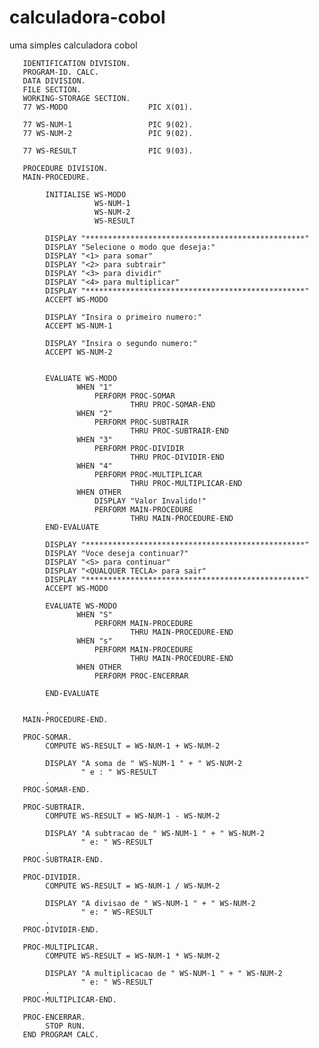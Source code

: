 # calculadora-cobol
uma simples calculadora cobol

       IDENTIFICATION DIVISION.
       PROGRAM-ID. CALC.
       DATA DIVISION.
       FILE SECTION.
       WORKING-STORAGE SECTION.
       77 WS-MODO                  PIC X(01).

       77 WS-NUM-1                 PIC 9(02).
       77 WS-NUM-2                 PIC 9(02).

       77 WS-RESULT                PIC 9(03).

       PROCEDURE DIVISION.
       MAIN-PROCEDURE.

            INITIALISE WS-MODO
                       WS-NUM-1
                       WS-NUM-2
                       WS-RESULT

            DISPLAY "*************************************************"
            DISPLAY "Selecione o modo que deseja:"
            DISPLAY "<1> para somar"
            DISPLAY "<2> para subtrair"
            DISPLAY "<3> para dividir"
            DISPLAY "<4> para multiplicar"
            DISPLAY "*************************************************"
            ACCEPT WS-MODO

            DISPLAY "Insira o primeiro numero:"
            ACCEPT WS-NUM-1

            DISPLAY "Insira o segundo numero:"
            ACCEPT WS-NUM-2


            EVALUATE WS-MODO
                   WHEN "1"
                       PERFORM PROC-SOMAR
                               THRU PROC-SOMAR-END
                   WHEN "2"
                       PERFORM PROC-SUBTRAIR
                               THRU PROC-SUBTRAIR-END
                   WHEN "3"
                       PERFORM PROC-DIVIDIR
                               THRU PROC-DIVIDIR-END
                   WHEN "4"
                       PERFORM PROC-MULTIPLICAR
                               THRU PROC-MULTIPLICAR-END
                   WHEN OTHER
                       DISPLAY "Valor Invalido!"
                       PERFORM MAIN-PROCEDURE
                               THRU MAIN-PROCEDURE-END
            END-EVALUATE

            DISPLAY "*************************************************"
            DISPLAY "Voce deseja continuar?"
            DISPLAY "<S> para continuar"
            DISPLAY "<QUALQUER TECLA> para sair"
            DISPLAY "*************************************************"
            ACCEPT WS-MODO

            EVALUATE WS-MODO
                   WHEN "S"
                       PERFORM MAIN-PROCEDURE
                               THRU MAIN-PROCEDURE-END
                   WHEN "s"
                       PERFORM MAIN-PROCEDURE
                               THRU MAIN-PROCEDURE-END
                   WHEN OTHER
                       PERFORM PROC-ENCERRAR

            END-EVALUATE

            .
       MAIN-PROCEDURE-END.

       PROC-SOMAR.
            COMPUTE WS-RESULT = WS-NUM-1 + WS-NUM-2

            DISPLAY "A soma de " WS-NUM-1 " + " WS-NUM-2
                    " e : " WS-RESULT
            .
       PROC-SOMAR-END.

       PROC-SUBTRAIR.
            COMPUTE WS-RESULT = WS-NUM-1 - WS-NUM-2

            DISPLAY "A subtracao de " WS-NUM-1 " + " WS-NUM-2
                    " e: " WS-RESULT
            .
       PROC-SUBTRAIR-END.

       PROC-DIVIDIR.
            COMPUTE WS-RESULT = WS-NUM-1 / WS-NUM-2

            DISPLAY "A divisao de " WS-NUM-1 " + " WS-NUM-2
                    " e: " WS-RESULT
            .
       PROC-DIVIDIR-END.

       PROC-MULTIPLICAR.
            COMPUTE WS-RESULT = WS-NUM-1 * WS-NUM-2

            DISPLAY "A multiplicacao de " WS-NUM-1 " + " WS-NUM-2
                    " e: " WS-RESULT
            .
       PROC-MULTIPLICAR-END.

       PROC-ENCERRAR.
            STOP RUN.
       END PROGRAM CALC.
